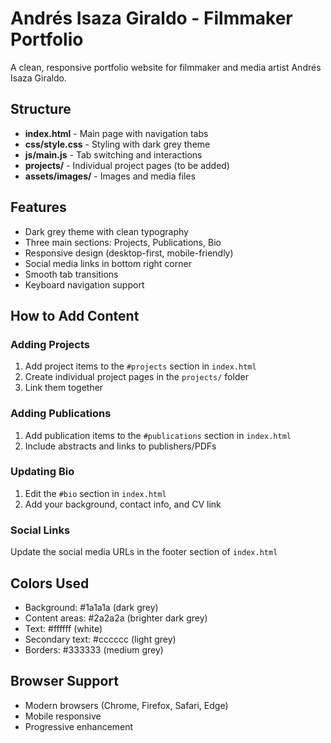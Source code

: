 # Andrés Isaza Giraldo - Filmmaker Portfolio

A clean, responsive portfolio website for filmmaker and media artist Andrés Isaza Giraldo.

## Structure

- **index.html** - Main page with navigation tabs
- **css/style.css** - Styling with dark grey theme
- **js/main.js** - Tab switching and interactions
- **projects/** - Individual project pages (to be added)
- **assets/images/** - Images and media files

## Features

- Dark grey theme with clean typography
- Three main sections: Projects, Publications, Bio
- Responsive design (desktop-first, mobile-friendly)
- Social media links in bottom right corner
- Smooth tab transitions
- Keyboard navigation support

## How to Add Content

### Adding Projects
1. Add project items to the `#projects` section in `index.html`
2. Create individual project pages in the `projects/` folder
3. Link them together

### Adding Publications
1. Add publication items to the `#publications` section in `index.html`
2. Include abstracts and links to publishers/PDFs

### Updating Bio
1. Edit the `#bio` section in `index.html`
2. Add your background, contact info, and CV link

### Social Links
Update the social media URLs in the footer section of `index.html`

## Colors Used
- Background: #1a1a1a (dark grey)
- Content areas: #2a2a2a (brighter dark grey)
- Text: #ffffff (white)
- Secondary text: #cccccc (light grey)
- Borders: #333333 (medium grey)

## Browser Support
- Modern browsers (Chrome, Firefox, Safari, Edge)
- Mobile responsive
- Progressive enhancement 